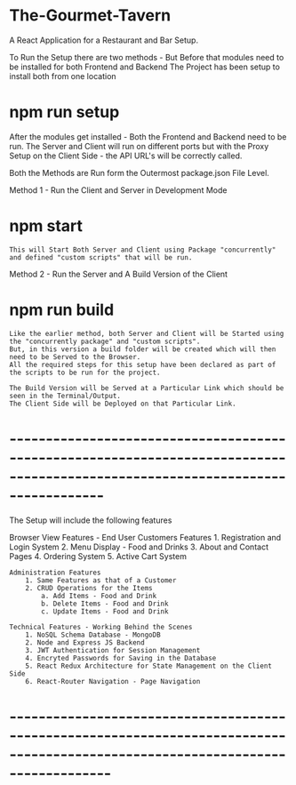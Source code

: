 # The-Gourmet-Tavern

A React Application for a Restaurant and Bar Setup.


To Run the Setup there are two methods - But Before that modules need to be installed for both Frontend and Backend
The Project has been setup to install both from one location

#   npm run setup

After the modules get installed - Both the Frontend and Backend need to be run.
The Server and Client will run on different ports but with the Proxy Setup on the Client Side - the API URL's will be correctly called.

Both the Methods are Run form the Outermost package.json File Level.

Method 1 - Run the Client and Server in Development Mode
    
#   npm start

    This will Start Both Server and Client using Package "concurrently" and defined "custom scripts" that will be run.

Method 2 - Run the Server and A Build Version of the Client

#   npm run build

    Like the earlier method, both Server and Client will be Started using the "concurrently package" and "custom scripts".
    But, in this version a build folder will be created which will then need to be Served to the Browser. 
    All the required steps for this setup have been declared as part of the scripts to be run for the project.

    The Build Version will be Served at a Particular Link which should be seen in the Terminal/Output. 
    The Client Side will be Deployed on that Particular Link.

# -------------------------------------------------------------------------------------------------------------------------------

The Setup will include the following features 

Browser View Features - End User
    Customers Features
        1. Registration and Login System
        2. Menu Display - Food and Drinks
        3. About and Contact Pages
        4. Ordering System
        5. Active Cart System

    Administration Features
        1. Same Features as that of a Customer 
        2. CRUD Operations for the Items
            a. Add Items - Food and Drink
            b. Delete Items - Food and Drink
            c. Update Items - Food and Drink

    Technical Features - Working Behind the Scenes
        1. NoSQL Schema Database - MongoDB
        2. Node and Express JS Backend
        3. JWT Authentication for Session Management
        4. Encryted Passwords for Saving in the Database
        5. React Redux Architecture for State Management on the Client Side
        6. React-Router Navigation - Page Navigation 

# --------------------------------------------------------------------------------------------------------------------------------